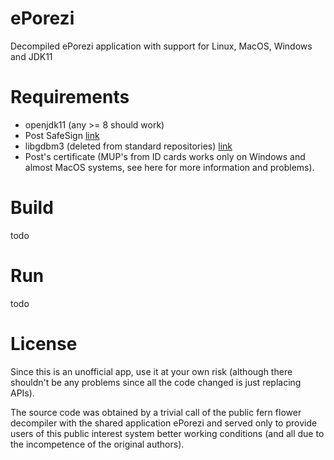 # ePorezi

Decompiled ePorezi application with support for Linux, MacOS, Windows and JDK11

# Requirements
- openjdk11 (any >= 8 should work)
- Post SafeSign [link](https://www.ca.posta.rs/preuzimanje_softvera.htm)
- libgdbm3 (deleted from standard repositories) [link](https://packages.ubuntu.com/xenial/amd64/libgdbm3/download)
- Post's certificate (MUP's from ID cards works only on Windows and almost MacOS systems, see here for more information and problems).

# Build
todo

# Run
todo

# License
Since this is an unofficial app, use it at your own risk (although there shouldn't be any problems since all the code changed is just replacing APIs).

The source code was obtained by a trivial call of the public fern flower decompiler with the shared application ePorezi
and served only to provide users of this public interest system better working conditions (and all due to the incompetence of the original authors).